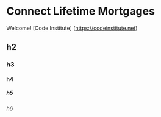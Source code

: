 # Connect Lifetime Mortgages

Welcome! [Code Institute] (https://codeinstitute.net) 

## h2

### h3

#### h4

##### h5

###### h6
